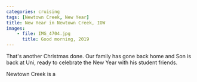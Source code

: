 ```yaml
---
categories: cruising
tags: [Newtown Creek, New Year]
title: New Year in Newtown Creek, IOW
images: 
    - file: IMG_4704.jpg
      title: Good morning, 2019
---
```

That's another Christmas done. Our family has gone back home and Son is back at Uni,
ready to celebrate the New Year with his student friends.

Newtown Creek is a
